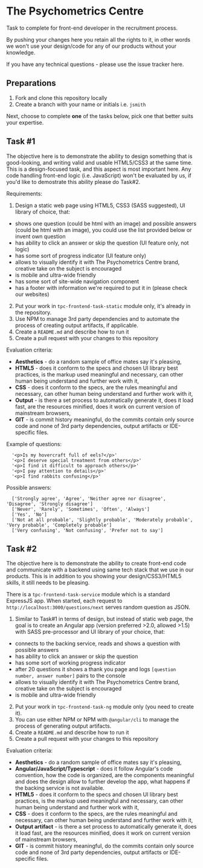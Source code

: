 The Psychometrics Centre
========================
Task to complete for front-end developer in the recruitment process. 

By pushing your changes here you retain all the rights to it, in other words we won't use  your design/code for any 
of our products without your knowledge.

If you have any technical questions - please use the issue tracker here.

Preparations
------------

1. Fork and clone this repository locally
2. Create a branch with your name or initials i.e. `jsmith`
 
Next, choose to complete **one** of the tasks below, pick one that better suits your expertise.
 
Task #1
-------
The objective here is to demonstrate the ability to design something that is good-looking, and writing valid and usable HTML5/CSS3 at the same time. This is a design-focused task, and this aspect is most important here. Any code handling front-end logic (i.e. JavaScript) won't be evaluated by us, if you'd like to demostrate this ability please do Task#2.

Requirements:
1. Design a static web page using HTML5, CSS3 (SASS suggested), UI library of choice, that:
 - shows one question (could be html with an image) and possible answers (could be html with an image), you could use the list provided below or invent own question
 - has ability to click an answer or skip the question (UI feature only, not logic)
 - has some sort of progress indicator (UI feature only)
 - allows to visually identify it with The Psychometrics Centre brand, creative take on the subject is encouraged
 - is mobile and ultra-wide friendly
 - has some sort of site-wide navigation component
 - has a footer with information we're required to put it in (please check our websites)
2. Put your work in `tpc-frontend-task-static` module only, it's already in the repository.
3. Use NPM to manage 3rd party dependencies and to automate the process of creating output artifacts, if applicable.
4. Create a `README.md` and describe how to run it
5. Create a pull request with your changes to this repository

Evaluation criteria:
* **Aesthetics** - do a random sample of office mates say it's pleasing,
* **HTML5** - does it conform to the specs and chosen UI library best practices, is the markup used meaningful and 
necessary, can other human being understand and further work with it,
* **CSS** - does it conform to the specs, are the rules meaningful and necessary, can other human being understand 
and further work with it,
* **Output** - is there a set process to automatically generate it, does it load fast, are the resources minified, 
does it work on current version of mainstream browsers,
* **GIT** - is commit history meaningful, do the commits contain only source code and none of 3rd party dependencies, 
output artifacts or IDE-specific files. 

Example of questions:

      '<p>Is my hovercraft full of eels?</p>'
      '<p>I deserve special treatment from others</p>'
      '<p>I find it difficult to approach others</p>'
      '<p>I pay attention to details</p>'
      '<p>I find rabbits confusing</p>'
    
Possible answers:    
    
      ['Strongly agree', 'Agree', 'Neither agree nor disagree', 'Disagree', 'Strongly disagree']
      ['Never', 'Rarely', 'Sometimes', 'Often', 'Always']
      ['Yes', 'No']
      ['Not at all probable', 'Slightly probable', 'Moderately probable', 'Very probable', 'Completely probable']
      ['Very confusing', 'Not confusing', 'Prefer not to say']

Task #2
-------
The objective here is to demonstrate the ability to create front-end code and communicate with a backend using same tech stack that we use in our products. This is in addition to you showing your design/CSS3/HTML5 skills, it still needs to be pleasing.

There is a `tpc-frontend-task-service` module which is a standard ExpressJS app. When started, each request to 
`http://localhost:3000/questions/next`  serves random question as JSON. 

1. Similar to Task#1 in terms of design, but instead of static web page, the goal is to create an Angular app (version preferred >2.0, allowed >1.5) with SASS pre-processor and UI library of your choice, that:
 - connects to the backing service, reads and shows a question with possible answers
 - has ability to click an answer or skip the question
 - has some sort of working progress indicator
 - after 20 questions it shows a thank you page and logs `[question number, answer number]` pairs to the console
 - allows to visually identify it with The Psychometrics Centre brand, creative take on the subject is encouraged
 - is mobile and ultra-wide friendly
2. Put your work in `tpc-frontend-task-ng` module only (you need to create it).
3. You can use either NPM or NPM with `@angular/cli` to manage the process of generating output artifacts.
4. Create a `README.md` and describe how to run it
5. Create a pull request with your changes to this repository

Evaluation criteria:
* **Aesthetics** - do a random sample of office mates say it's pleasing,
* **Angular/JavaScript/Typescript** - does it follow Angular's code convention, how the code is organized, are the 
components meaningful and does the design allow to further develop the app, 
what happens if the backing service is not available.
* **HTML5** - does it conform to the specs and chosen UI library best practices, is the markup used meaningful and 
necessary, can other human being understand and further work with it,
* **CSS** - does it conform to the specs, are the rules meaningful and necessary, can other human being understand 
and further work with it,
* **Output artifact** - is there a set process to automatically generate it, does it load fast, are the resources minified, 
does it work on current version of mainstream browsers,
* **GIT** - is commit history meaningful, do the commits contain only source code and none of 3rd party dependencies, 
output artifacts or IDE-specific files.
